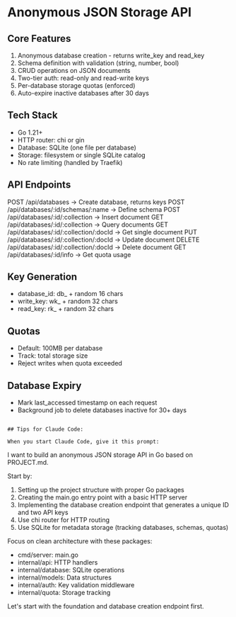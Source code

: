 # Anonymous JSON Storage API

## Core Features
1. Anonymous database creation - returns write_key and read_key
2. Schema definition with validation (string, number, bool)
3. CRUD operations on JSON documents
4. Two-tier auth: read-only and read-write keys
5. Per-database storage quotas (enforced)
6. Auto-expire inactive databases after 30 days

## Tech Stack
- Go 1.21+
- HTTP router: chi or gin
- Database: SQLite (one file per database)
- Storage: filesystem or single SQLite catalog
- No rate limiting (handled by Traefik)

## API Endpoints
POST   /api/databases          -> Create database, returns keys
POST   /api/databases/:id/schemas/:name  -> Define schema
POST   /api/databases/:id/:collection    -> Insert document
GET    /api/databases/:id/:collection    -> Query documents
GET    /api/databases/:id/:collection/:docId -> Get single document
PUT    /api/databases/:id/:collection/:docId -> Update document
DELETE /api/databases/:id/:collection/:docId -> Delete document
GET    /api/databases/:id/info -> Get quota usage

## Key Generation
- database_id: db_ + random 16 chars
- write_key: wk_ + random 32 chars
- read_key: rk_ + random 32 chars

## Quotas
- Default: 100MB per database
- Track: total storage size
- Reject writes when quota exceeded

## Database Expiry
- Mark last_accessed timestamp on each request
- Background job to delete databases inactive for 30+ days
```

## Tips for Claude Code:

When you start Claude Code, give it this prompt:
```
I want to build an anonymous JSON storage API in Go based on PROJECT.md.

Start by:
1. Setting up the project structure with proper Go packages
2. Creating the main.go entry point with a basic HTTP server
3. Implementing the database creation endpoint that generates a unique ID and two API keys
4. Use chi router for HTTP routing
5. Use SQLite for metadata storage (tracking databases, schemas, quotas)

Focus on clean architecture with these packages:
- cmd/server: main.go
- internal/api: HTTP handlers
- internal/database: SQLite operations
- internal/models: Data structures
- internal/auth: Key validation middleware
- internal/quota: Storage tracking

Let's start with the foundation and database creation endpoint first.